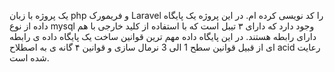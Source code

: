یک پروژه با زبان php و فریمورک Laravel را کد نویسی کرده ام.
در این پروژه یک پایگاه داده از نوع mysql وجود دارد که دارای ۳ تیبل است که با استفاده از کلید خارجی با هم دارای رابطه هستند.
در این پایگاه داده مهم ترین قوانین ساخت یک پایگاه داده ی رابطه ای از قبیل قوانین سطح 1 الی 3 نرمال سازی و قوانین ۴ گانه ی به اصطلاح acid رعایت شده است. 
